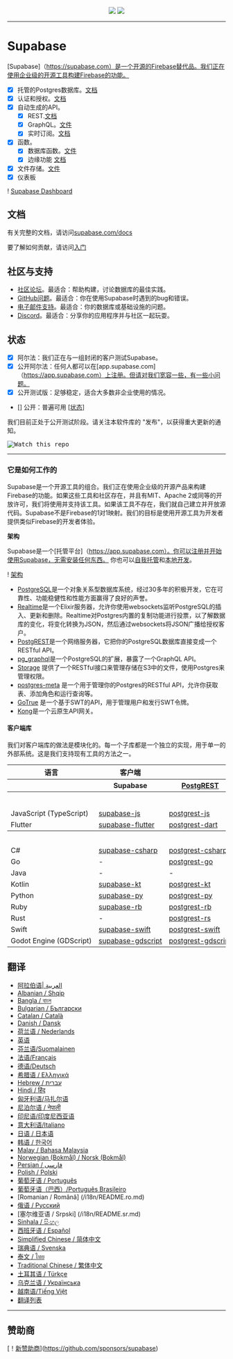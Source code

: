 <p align="center">
<img src="https://user-images.githubusercontent.com/8291514/213727234-cda046d6-28c6-491a-b284-b86c5cede25d.png#gh-light-mode-only">
<img src="https://user-images.githubusercontent.com/8291514/213727225-56186826-bee8-43b5-9b15-86e839d89393.png#gh-dark-mode-only">
</p>

---

# Supabase

[Supabase]（https://supabase.com）是一个开源的Firebase替代品。我们正在使用企业级的开源工具构建Firebase的功能。

- [x] 托管的Postgres数据库。[文档](https://supabase.com/docs/guides/database)
- [x] 认证和授权。[文档](https://supabase.com/docs/guides/auth)
- [x] 自动生成的API。
  - [x] REST.[文档](https://supabase.com/docs/guides/database/api#rest-api)
  - [x] GraphQL。[文件](https://supabase.com/docs/guides/database/api#graphql-api)
  - [x] 实时订阅。[文档](https://supabase.com/docs/guides/database/api#realtime-api)
- [x] 函数。
  - [x] 数据库函数。[文件](https://supabase.com/docs/guides/database/functions)
  - [x] 边缘功能 [文档](https://supabase.com/docs/guides/functions)
- [x] 文件存储。[文件](https://supabase.com/docs/guides/storage)
- [x] 仪表板

! [Supabase Dashboard](https://raw.githubusercontent.com/supabase/supabase/master/apps/www/public/images/github/supabase-dashboard.png)

## 文档

有关完整的文档，请访问[supabase.com/docs](https://supabase.com/docs)

要了解如何贡献，请访问[入门](./DEVELOPERS.md)

## 社区与支持

- [社区论坛](https://github.com/supabase/supabase/discussions)。最适合：帮助构建，讨论数据库的最佳实践。
- [GitHub问题](https://github.com/supabase/supabase/issues)。最适合：你在使用Supabase时遇到的bug和错误。
- [电子邮件支持](https://supabase.com/docs/support#business-support)。最适合：你的数据库或基础设施的问题。
- [Discord](https://discord.supabase.com)。最适合：分享你的应用程序并与社区一起玩耍。

## 状态

- [x] 阿尔法：我们正在与一组封闭的客户测试Supabase。
- [x] 公开阿尔法：任何人都可以在[app.supabase.com]（https://app.supabase.com）上注册。但请对我们宽容一些，有一些小问题。
- [x] 公开测试版：足够稳定，适合大多数非企业使用的情况。
- [] 公开：普遍可用 [[状态](https://supabase.com/docs/guides/getting-started/features#feature-status)]

我们目前正处于公开测试阶段。请关注本软件库的 "发布"，以获得重大更新的通知。

<kbd><img src="https://raw.githubusercontent.com/supabase/supabase/d5f7f413ab356dc1a92075cb3cee4e40a957d5b1/web/static/watch-repo.gif" alt="Watch this repo"/></kbd>

---

### 它是如何工作的

Supabase是一个开源工具的组合。我们正在使用企业级的开源产品来构建Firebase的功能。如果这些工具和社区存在，并且有MIT、Apache 2或同等的开放许可，我们将使用并支持该工具。如果该工具不存在，我们就自己建立并开放源代码。Supabase不是Firebase的1对1映射。我们的目标是使用开源工具为开发者提供类似Firebase的开发者体验。

**架构**

Supabase是一个[托管平台]（https://app.supabase.com）。你可以注册并开始使用Supabase，无需安装任何东西。
你也可以[自我托管](https://supabase.com/docs/guides/hosting/overview)和[本地开发](https://supabase.com/docs/guides/local-development)。

! [架构](https://github.com/supabase/supabase/blob/master/apps/docs/public/img/supabase-architecture.png)

- [PostgreSQL](https://www.postgresql.org/)是一个对象关系型数据库系统，经过30多年的积极开发，它在可靠性、功能稳健性和性能方面赢得了良好的声誉。
- [Realtime](https://github.com/supabase/realtime)是一个Elixir服务器，允许你使用websockets监听PostgreSQL的插入、更新和删除。Realtime对Postgres内置的复制功能进行投票，以了解数据库的变化，将变化转换为JSON，然后通过websockets将JSON广播给授权客户。
- [PostgREST](http://postgrest.org/)是一个网络服务器，它把你的PostgreSQL数据库直接变成一个RESTful API。
- [pg_graphql](http://github.com/supabase/pg_graphql/)是一个PostgreSQL的扩展，暴露了一个GraphQL API。
- [Storage](https://github.com/supabase/storage-api) 提供了一个RESTful接口来管理存储在S3中的文件，使用Postgres来管理权限。
- [postgres-meta](https://github.com/supabase/postgres-meta) 是一个用于管理你的Postgres的RESTful API，允许你获取表、添加角色和运行查询等。
- [GoTrue](https://github.com/netlify/gotrue) 是一个基于SWT的API，用于管理用户和发行SWT令牌。
- [Kong](https://github.com/Kong/kong)是一个云原生API网关。

#### 客户端库

我们对客户端库的做法是模块化的。每一个子库都是一个独立的实现，用于单一的外部系统。这是我们支持现有工具的方法之一。

<table style="table-layout:fixed; white-space: nowrap;">
  <tr>
    <th>语言</th>
    <th>客户端</th>
    <th colspan="5">特征-客户端（捆绑在Supabase客户端中）</th>
  </tr>
  
  <tr>
    <th></th>
    <th>Supabase</th>
    <th><a href="https://github.com/postgrest/postgrest" target="_blank" rel="noopener noreferrer">PostgREST</a></th>
    <th><a href="https://github.com/supabase/gotrue" target="_blank" rel="noopener noreferrer">GoTrue</a></th>
    <th><a href="https://github.com/supabase/realtime" target="_blank" rel="noopener noreferrer">Realtime</a></th>
    <th><a href="https://github.com/supabase/storage-api" target="_blank" rel="noopener noreferrer">Storage</a></th>
    <th>Functions</th>
  </tr>
  <!-- TEMPLATE FOR NEW ROW -->
  <!-- START ROW
  <tr>
    <td>lang</td>
    <td><a href="https://github.com/supabase-community/supabase-lang" target="_blank" rel="noopener noreferrer">supabase-lang</a></td>
    <td><a href="https://github.com/supabase-community/postgrest-lang" target="_blank" rel="noopener noreferrer">postgrest-lang</a></td>
    <td><a href="https://github.com/supabase-community/gotrue-lang" target="_blank" rel="noopener noreferrer">gotrue-lang</a></td>
    <td><a href="https://github.com/supabase-community/realtime-lang" target="_blank" rel="noopener noreferrer">realtime-lang</a></td>
    <td><a href="https://github.com/supabase-community/storage-lang" target="_blank" rel="noopener noreferrer">storage-lang</a></td>
  </tr>
  END ROW -->
  
  <th colspan="7">⚡️ 官方⚡️</th>
  
  <tr>
    <td>JavaScript (TypeScript)</td>
    <td><a href="https://github.com/supabase/supabase-js" target="_blank" rel="noopener noreferrer">supabase-js</a></td>
    <td><a href="https://github.com/supabase/postgrest-js" target="_blank" rel="noopener noreferrer">postgrest-js</a></td>
    <td><a href="https://github.com/supabase/gotrue-js" target="_blank" rel="noopener noreferrer">gotrue-js</a></td>
    <td><a href="https://github.com/supabase/realtime-js" target="_blank" rel="noopener noreferrer">realtime-js</a></td>
    <td><a href="https://github.com/supabase/storage-js" target="_blank" rel="noopener noreferrer">storage-js</a></td>
    <td><a href="https://github.com/supabase/functions-js" target="_blank" rel="noopener noreferrer">functions-js</a></td>
  </tr>
    <tr>
    <td>Flutter</td>
    <td><a href="https://github.com/supabase/supabase-flutter" target="_blank" rel="noopener noreferrer">supabase-flutter</a></td>
    <td><a href="https://github.com/supabase/postgrest-dart" target="_blank" rel="noopener noreferrer">postgrest-dart</a></td>
    <td><a href="https://github.com/supabase/gotrue-dart" target="_blank" rel="noopener noreferrer">gotrue-dart</a></td>
    <td><a href="https://github.com/supabase/realtime-dart" target="_blank" rel="noopener noreferrer">realtime-dart</a></td>
    <td><a href="https://github.com/supabase/storage-dart" target="_blank" rel="noopener noreferrer">storage-dart</a></td>
    <td><a href="https://github.com/supabase/functions-dart" target="_blank" rel="noopener noreferrer">functions-dart</a></td>
  </tr>
  
  <th colspan="7">💚社区 💚</th>
  
  <tr>
    <td>C#</td>
    <td><a href="https://github.com/supabase-community/supabase-csharp" target="_blank" rel="noopener noreferrer">supabase-csharp</a></td>
    <td><a href="https://github.com/supabase-community/postgrest-csharp" target="_blank" rel="noopener noreferrer">postgrest-csharp</a></td>
    <td><a href="https://github.com/supabase-community/gotrue-csharp" target="_blank" rel="noopener noreferrer">gotrue-csharp</a></td>
    <td><a href="https://github.com/supabase-community/realtime-csharp" target="_blank" rel="noopener noreferrer">realtime-csharp</a></td>
    <td><a href="https://github.com/supabase-community/storage-csharp" target="_blank" rel="noopener noreferrer">storage-csharp</a></td>
    <td><a href="https://github.com/supabase-community/functions-csharp" target="_blank" rel="noopener noreferrer">functions-csharp</a></td>
  </tr>
  <tr>
    <td>Go</td>
    <td>-</td>
    <td><a href="https://github.com/supabase-community/postgrest-go" target="_blank" rel="noopener noreferrer">postgrest-go</a></td>
    <td><a href="https://github.com/supabase-community/gotrue-go" target="_blank" rel="noopener noreferrer">gotrue-go</a></td>
    <td>-</td>
    <td><a href="https://github.com/supabase-community/storage-go" target="_blank" rel="noopener noreferrer">storage-go</a></td>
    <td><a href="https://github.com/supabase-community/functions-go" target="_blank" rel="noopener noreferrer">functions-go</a></td>
  </tr>
  <tr>
    <td>Java</td>
    <td>-</td>
    <td>-</td>
    <td><a href="https://github.com/supabase-community/gotrue-java" target="_blank" rel="noopener noreferrer">gotrue-java</a></td>
    <td>-</td>
    <td><a href="https://github.com/supabase-community/storage-java" target="_blank" rel="noopener noreferrer">storage-java</a></td>
    <td>-</td>
  </tr>
  <tr>
    <td>Kotlin</td>
    <td><a href="https://github.com/supabase-community/supabase-kt" target="_blank" rel="noopener noreferrer">supabase-kt</a></td>
    <td><a href="https://github.com/supabase-community/supabase-kt/tree/master/Postgrest" target="_blank" rel="noopener noreferrer">postgrest-kt</a></td>
    <td><a href="https://github.com/supabase-community/supabase-kt/tree/master/GoTrue" target="_blank" rel="noopener noreferrer">gotrue-kt</a></td>
    <td><a href="https://github.com/supabase-community/supabase-kt/tree/master/Realtime" target="_blank" rel="noopener noreferrer">realtime-kt</a></td>
    <td><a href="https://github.com/supabase-community/supabase-kt/tree/master/Storage" target="_blank" rel="noopener noreferrer">storage-kt</a></td>
    <td><a href="https://github.com/supabase-community/supabase-kt/tree/master/Functions" target="_blank" rel="noopener noreferrer">functions-kt</a></td>
  </tr>
  <tr>
    <td>Python</td>
    <td><a href="https://github.com/supabase-community/supabase-py" target="_blank" rel="noopener noreferrer">supabase-py</a></td>
    <td><a href="https://github.com/supabase-community/postgrest-py" target="_blank" rel="noopener noreferrer">postgrest-py</a></td>
    <td><a href="https://github.com/supabase-community/gotrue-py" target="_blank" rel="noopener noreferrer">gotrue-py</a></td>
    <td><a href="https://github.com/supabase-community/realtime-py" target="_blank" rel="noopener noreferrer">realtime-py</a></td>
    <td><a href="https://github.com/supabase-community/storage-py" target="_blank" rel="noopener noreferrer">storage-py</a></td>
    <td><a href="https://github.com/supabase-community/functions-py" target="_blank" rel="noopener noreferrer">functions-py</a></td>
  </tr>
  <tr>
    <td>Ruby</td>
    <td><a href="https://github.com/supabase-community/supabase-rb" target="_blank" rel="noopener noreferrer">supabase-rb</a></td>
    <td><a href="https://github.com/supabase-community/postgrest-rb" target="_blank" rel="noopener noreferrer">postgrest-rb</a></td>
    <td>-</td>
    <td>-</td>
    <td>-</td>
    <td>-</td>
  </tr>
  <tr>
    <td>Rust</td>
    <td>-</td>
    <td><a href="https://github.com/supabase-community/postgrest-rs" target="_blank" rel="noopener noreferrer">postgrest-rs</a></td>
    <td>-</td>
    <td>-</td>
    <td>-</td>
    <td>-</td>
  </tr>
  <tr>
    <td>Swift</td>
    <td><a href="https://github.com/supabase-community/supabase-swift" target="_blank" rel="noopener noreferrer">supabase-swift</a></td>
    <td><a href="https://github.com/supabase-community/postgrest-swift" target="_blank" rel="noopener noreferrer">postgrest-swift</a></td>
    <td><a href="https://github.com/supabase-community/gotrue-swift" target="_blank" rel="noopener noreferrer">gotrue-swift</a></td>
    <td><a href="https://github.com/supabase-community/realtime-swift" target="_blank" rel="noopener noreferrer">realtime-swift</a></td>
    <td><a href="https://github.com/supabase-community/storage-swift" target="_blank" rel="noopener noreferrer">storage-swift</a></td>
    <td><a href="https://github.com/supabase-community/functions-swift" target="_blank" rel="noopener noreferrer">functions-swift</a></td>
  </tr>
  <tr>
    <td>Godot Engine (GDScript)</td>
    <td><a href="https://github.com/supabase-community/godot-engine.supabase" target="_blank" rel="noopener noreferrer">supabase-gdscript</a></td>
    <td><a href="https://github.com/supabase-community/postgrest-gdscript" target="_blank" rel="noopener noreferrer">postgrest-gdscript</a></td>
    <td><a href="https://github.com/supabase-community/gotrue-gdscript" target="_blank" rel="noopener noreferrer">gotrue-gdscript</a></td>
    <td><a href="https://github.com/supabase-community/realtime-gdscript" target="_blank" rel="noopener noreferrer">realtime-gdscript</a></td>
    <td><a href="https://github.com/supabase-community/storage-gdscript" target="_blank" rel="noopener noreferrer">storage-gdscript</a></td>
    <td><a href="https://github.com/supabase-community/functions-gdscript" target="_blank" rel="noopener noreferrer">functions-gdscript</a></td>
  </tr>
  
</table>

<!--- Remove this list if you're translating to another language, it's hard to keep updated across multiple files-->
<!--- Keep only the link to the list of translation files-->

## 翻译

- [阿拉伯语| العربية](/i18n/README.ar.md)
- [Albanian / Shqip](/i18n/README.sq.md)
- [Bangla / বাংল](/i18n/README.bn.md)
- [Bulgarian / Български](/i18n/README.bg.md)
- [Catalan / Català](/i18n/README.ca.md)
- [Danish / Dansk](/i18n/README.da.md)
- [荷兰语 / Nederlands](/i18n/README.nl.md)
- [英语](https://github.com/supabase/supabase)
- [芬兰语/Suomalainen](/i18n/README.fi.md)
- [法语/Français](/i18n/README.fr.md)
- [德语/Deutsch](/i18n/README.de.md)
- [希腊语 / Ελληνικά](/i18n/README.gr.md)
- [Hebrew / עברית](/i18n/README.he.md)
- [Hindi / हिंद](/i18n/README.hi.md)
- [匈牙利语/马扎尔语](/i18n/README.hu.md)
- [尼泊尔语 / नेपाली](/i18n/README.ne.md)
- [印尼语/印度尼西亚语](/i18n/README.id.md)
- [意大利语/Italiano](/i18n/README.it.md)
- [日语 / 日本语](/i18n/README.jp.md)
- [韩语 / 한국어](/i18n/README.ko.md)
- [Malay / Bahasa Malaysia](/i18n/README.ms.md)
- [Norwegian (Bokmål) / Norsk (Bokmål)](/i18n/README.nb-no.md)
- [Persian / فارسی](/i18n/README.fa.md)
- [Polish / Polski](/i18n/README.pl.md)
- [葡萄牙语 / Português](/i18n/README.pt.md)
- [葡萄牙语（巴西）/Português Brasileiro](/i18n/README.pt-br.md)
- [Romanian / Română] (/i18n/README.ro.md)
- [俄语 / Pусский](/i18n/README.ru.md)
- [塞尔维亚语 / Srpski] (/i18n/README.sr.md)
- [Sinhala / සිංහල](/i18n/README.si.md)
- [西班牙语 / Español](/i18n/README.es.md)
- [Simplified Chinese / 简体中文](/i18n/README.zh-cn.md)
- [瑞典语 / Svenska](/i18n/README.sv.md)
- [泰文 / ไทย](/i18n/README.th.md)
- [Traditional Chinese / 繁体中文](/i18n/README.zh-tw.md)
- [土耳其语 / Türkçe](/i18n/README.tr.md)
- [乌克兰语 / Українська](/i18n/README.uk.md)
- [越南语/Tiếng Việt](/i18n/README.vi-vn.md)
- [翻译列表](/i18n/languages.md)<!--- Keep only this -->

---

## 赞助商

[！[新赞助商](https://user-images.githubusercontent.com/10214025/90518111-e74bbb00-e198-11ea-8f88-c9e3c1aa4b5b.png)](https://github.com/sponsors/supabase)
